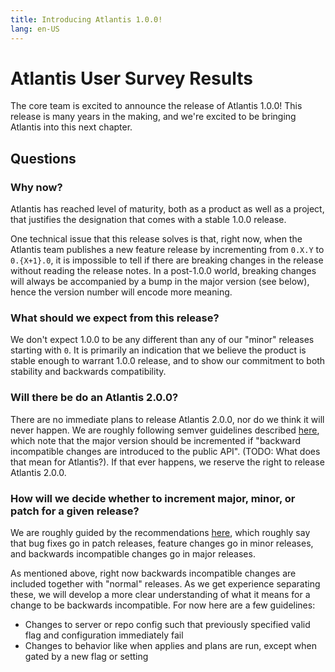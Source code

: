 ```yaml
---
title: Introducing Atlantis 1.0.0!
lang: en-US
---
```


# Atlantis User Survey Results

The core team is excited to announce the release of Atlantis 1.0.0! This release is many years in the making, and we're excited to be bringing Atlantis into this next chapter.

## Questions

### Why now?

Atlantis has reached level of maturity, both as a product as well as a project, that justifies the designation that comes with a stable 1.0.0 release.

One technical issue that this release solves is that, right now, when the Atlantis team publishes a new feature release by incrementing from `0.X.Y` to `0.{X+1}.0`, it is impossible to tell if there are breaking changes in the release without reading the release notes. In a post-1.0.0 world, breaking changes will always be accompanied by a bump in the major version (see below), hence the version number will encode more meaning.

### What should we expect from this release?

We don't expect 1.0.0 to be any different than any of our "minor" releases starting with `0`. It is primarily an indication that we believe the product is stable enough to warrant 1.0.0 release, and to show our commitment to both stability and backwards compatibility.

### Will there be do an Atlantis 2.0.0?

There are no immediate plans to release Atlantis 2.0.0, nor do we think it will never happen. We are roughly following semver guidelines described [here](https://semver.org/), which note that the major version should be incremented if "backward incompatible changes are introduced to the public API". (TODO: What does that mean for Atlantis?). If that ever happens, we reserve the right to release Atlantis 2.0.0.

### How will we decide whether to increment major, minor, or patch for a given release?

We are roughly guided by the recommendations [here](https://semver.org/), which roughly say that bug fixes go in patch releases, feature changes go in minor releases, and backwards incompatible changes go in major releases.

As mentioned above, right now backwards incompatible changes are included together with "normal" releases. As we get experience separating these, we will develop a more clear understanding of what it means for a change to be backwards incompatible. For now here are a few guidelines:
- Changes to server or repo config such that previously specified valid flag and configuration immediately fail
- Changes to behavior like when applies and plans are run, except when gated by a new flag or setting
